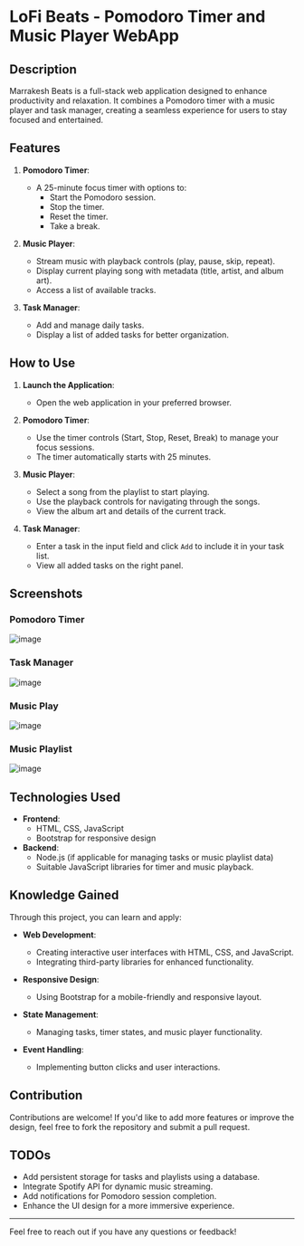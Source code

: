 # LoFi Beats - Pomodoro Timer and Music Player WebApp

## Description
Marrakesh Beats is a full-stack web application designed to enhance productivity and relaxation. It combines a Pomodoro timer with a music player and task manager, creating a seamless experience for users to stay focused and entertained.

## Features
1. **Pomodoro Timer**:
   - A 25-minute focus timer with options to:
     - Start the Pomodoro session.
     - Stop the timer.
     - Reset the timer.
     - Take a break.

2. **Music Player**:
   - Stream music with playback controls (play, pause, skip, repeat).
   - Display current playing song with metadata (title, artist, and album art).
   - Access a list of available tracks.

3. **Task Manager**:
   - Add and manage daily tasks.
   - Display a list of added tasks for better organization.

## How to Use
1. **Launch the Application**:
   - Open the web application in your preferred browser.

2. **Pomodoro Timer**:
   - Use the timer controls (Start, Stop, Reset, Break) to manage your focus sessions.
   - The timer automatically starts with 25 minutes.

3. **Music Player**:
   - Select a song from the playlist to start playing.
   - Use the playback controls for navigating through the songs.
   - View the album art and details of the current track.

4. **Task Manager**:
   - Enter a task in the input field and click `Add` to include it in your task list.
   - View all added tasks on the right panel.

## Screenshots
### Pomodoro Timer
![image](https://github.com/user-attachments/assets/c5b63a5a-cad3-4657-ac6d-8f14c353ad26)

### Task Manager
![image](https://github.com/user-attachments/assets/60d000ce-e1aa-4769-ac33-064ec24a8136)

### Music Play
![image](https://github.com/user-attachments/assets/b399e105-07c9-4c12-971c-64cf791bd108)


### Music Playlist
![image](https://github.com/user-attachments/assets/feced364-5034-45bc-870a-541073283308)


## Technologies Used
- **Frontend**:
  - HTML, CSS, JavaScript
  - Bootstrap for responsive design
- **Backend**:
  - Node.js (if applicable for managing tasks or music playlist data)
  - Suitable JavaScript libraries for timer and music playback.

## Knowledge Gained
Through this project, you can learn and apply:

- **Web Development**:
  - Creating interactive user interfaces with HTML, CSS, and JavaScript.
  - Integrating third-party libraries for enhanced functionality.

- **Responsive Design**:
  - Using Bootstrap for a mobile-friendly and responsive layout.

- **State Management**:
  - Managing tasks, timer states, and music player functionality.

- **Event Handling**:
  - Implementing button clicks and user interactions.

## Contribution
Contributions are welcome! If you'd like to add more features or improve the design, feel free to fork the repository and submit a pull request.

## TODOs
- Add persistent storage for tasks and playlists using a database.
- Integrate Spotify API for dynamic music streaming.
- Add notifications for Pomodoro session completion.
- Enhance the UI design for a more immersive experience.

---
Feel free to reach out if you have any questions or feedback!
